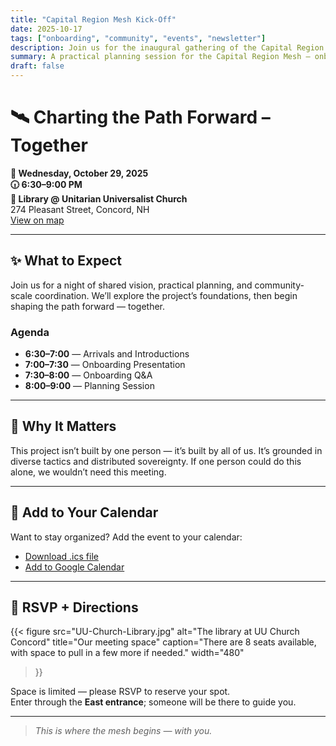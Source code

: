 ```yaml
---
title: "Capital Region Mesh Kick-Off"
date: 2025-10-17
tags: ["onboarding", "community", "events", "newsletter"]
description: Join us for the inaugural gathering of the Capital Region Mesh.
summary: A practical planning session for the Capital Region Mesh — onboarding, coordination, and next steps.
draft: false
---
```


# 🛰️ Charting the Path Forward – Together

**📅 Wednesday, October 29, 2025**  
**🕡 6:30–9:00 PM**  
**📍 Library @ Unitarian Universalist Church**  
274 Pleasant Street, Concord, NH  
[View on map](https://maps.app.goo.gl/1dg2gf1RueUyXagJ7)

---

## ✨ What to Expect

Join us for a night of shared vision, practical planning, and community-scale coordination. We’ll explore the project’s foundations, then begin shaping the path forward — together.

### Agenda
- **6:30–7:00** — Arrivals and Introductions  
- **7:00–7:30** — Onboarding Presentation  
- **7:30–8:00** — Onboarding Q&A  
- **8:00–9:00** — Planning Session

---

## 📡 Why It Matters

This project isn’t built by one person — it’s built by all of us. It’s grounded in diverse tactics and distributed sovereignty. If one person could do this alone, we wouldn’t need this meeting.

---

## 📅 Add to Your Calendar

Want to stay organized? Add the event to your calendar:
- [Download .ics file](/events/crm-kickoff.ics)  
- [Add to Google Calendar](https://calendar.google.com/calendar/render?action=TEMPLATE&text=Capital+Region+Mesh+Kick-Off&dates=20251029T223000Z/20251030T010000Z&details=Join+us+for+the+inaugural+gathering+of+the+Capital+Region+Mesh...&location=274+Pleasant+Street,+Concord,+NH+03301)

---

## 🧭 RSVP + Directions

{{< figure 
    src="UU-Church-Library.jpg"
    alt="The library at UU Church Concord"
    title="Our meeting space"
    caption="There are 8 seats available, with space to pull in a few more if needed."
    width="480"
>}}

Space is limited — please RSVP to reserve your spot.  
Enter through the **East entrance**; someone will be there to guide you.

---

> _This is where the mesh begins — with you._
